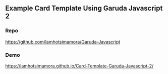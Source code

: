 ## Example Card Template Using Garuda Javascript 2 


### Repo
https://github.com/lamhotsimamora/Garuda-Javascript


### Demo
https://lamhotsimamora.github.io/Card-Template-Garuda-Javascript-2/
